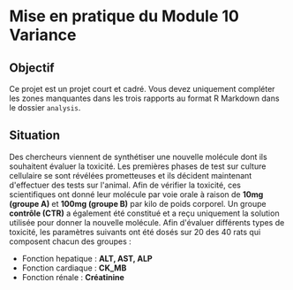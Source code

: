 # Mise en pratique du Module 10 Variance

## Objectif

Ce projet est un projet court et cadré. Vous devez uniquement compléter les zones manquantes dans les trois rapports au format R Markdown dans le dossier `analysis`.

## Situation 

Des chercheurs viennent de synthétiser une nouvelle molécule dont ils souhaitent évaluer la toxicité. Les premières phases de test sur culture cellulaire se sont révélées prometteuses et ils décident maintenant d'effectuer des tests sur l'animal. Afin de vérifier la toxicité, ces scientifiques ont donné leur molécule par voie orale à raison de **10mg (groupe A)** et **100mg (groupe B)** par kilo de poids corporel. Un groupe **contrôle (CTR)** a également été constitué et a reçu uniquement la solution utilisée pour donner la nouvelle molécule. Afin d'évaluer différents types de toxicité, les paramètres suivants ont été dosés sur 20 des 40 rats qui composent chacun des groupes : 

+ Fonction hepatique : **ALT, AST, ALP**
+ Fonction cardiaque : **CK_MB**
+ Fonction rénale : **Créatinine**
